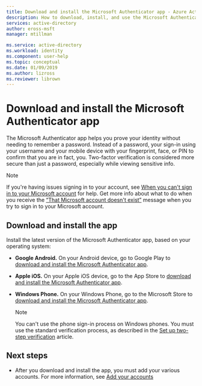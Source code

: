 ```yaml
---
title: Download and install the Microsoft Authenticator app - Azure Active Directory | Microsoft Docs
description: How to download, install, and use the Microsoft Authenticator app for two-factor verification.
services: active-directory
author: eross-msft
manager: mtillman

ms.service: active-directory
ms.workload: identity
ms.component: user-help
ms.topic: conceptual
ms.date: 01/09/2019
ms.author: lizross
ms.reviewer: librown
---
```


# Download and install the Microsoft Authenticator app
The Microsoft Authenticator app helps you prove your identity without needing to remember a password. Instead of a password, your sign-in using your username and your mobile device with your fingerprint, face, or PIN to confirm that you are in fact, you. Two-factor verification is considered more secure than just a password, especially while viewing sensitive info.

>[!NOTE]
>If you're having issues signing in to your account, see [When you can't sign in to your Microsoft account](https://support.microsoft.com/help/12429) for help.  Get more info about what to do when you receive the [“That Microsoft account doesn't exist”](https://support.microsoft.com/help/13811) message when you try to sign in to your Microsoft account.

## Download and install the app
Install the latest version of the Microsoft Authenticator app, based on your operating system:

- **Google Android.** On your Android device, go to Google Play to [download and install the Microsoft Authenticator app](https://play.google.com/store/apps/details?id=com.azure.authenticator).

- **Apple iOS.** On your Apple iOS device, go to the App Store to [download and install the Microsoft Authenticator app](https://itunes.apple.com/app/microsoft-authenticator/id983156458).

- **Windows Phone.** On your Windows Phone, go to the Microsoft Store to [download and install the Microsoft Authenticator app](https://www.microsoft.com/en-us/p/microsoft-authenticator/9nblgggzmcj6).

    >[!Note]
    >You can't use the phone sign-in process on Windows phones. You must use the standard verification process, as described in the [Set up two-step verification](multi-factor-authentication-end-user-first-time.md) article.

## Next steps

- After you download and install the app, you must add your various accounts. For more information, see [Add your accounts](microsoft-authenticator-app-add-accounts-overview.md)
